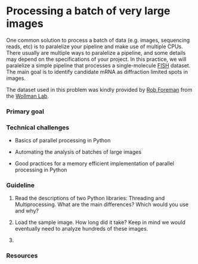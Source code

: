 # Processing a batch of very large images

One common solution to process a batch of data (e.g. images, sequencing reads, etc) is to paralelize your pipeline and make use of multiple CPUs. There usually are multiple ways to paralelize a pipeline, and some details may depend on the specifications of your project. In this practice, we will paralelize a simple pipeline that processes a single-molecule [FISH](https://en.wikipedia.org/wiki/Fluorescence_in_situ_hybridization) dataset. The main goal is to identify candidate mRNA as diffraction limited spots in images.

The dataset used in this problem was kindly provided by [Rob Foreman](https://github.com/rfor10) from the [Wollman Lab](http://wollman.chem.ucla.edu/).


### Primary goal


### Technical challenges

* Basics of parallel processing in Python

* Automating the analysis of batches of large images

* Good practices for a memory efficient implementation of parallel processing in Python


### Guideline

1. Read the descriptions of two Python libraries: Threading and Multiprocessing. What are the main differences? Which would you use and why?

2. Load the sample image. How long did it take? Keep in mind we would eventually need to analyze hundreds of these images.

3.



### Resources
